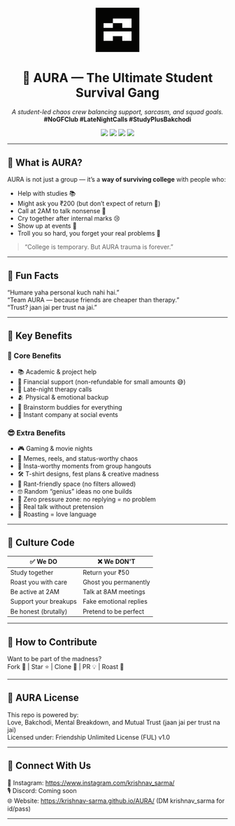 <p align="center">
  <img src="https://github.com/krishnav-sarma/AURA/blob/main/assects/icon.png" alt="AURA Banner" width="100px">
</p>

<h1 align="center">💫 AURA — The Ultimate Student Survival Gang</h1>

<p align="center">
  <i>A student-led chaos crew balancing support, sarcasm, and squad goals.</i><br>
  <strong>#NoGFClub #LateNightCalls #StudyPlusBakchodi</strong>
</p>

<p align="center">
  <img src="https://img.shields.io/badge/College%20Support-100%25-blueviolet" />
  <img src="https://img.shields.io/badge/Loan%20Return%20-0%25-red" />
  <img src="https://img.shields.io/badge/Trust-100%25-orange" />
  <img src="https://img.shields.io/badge/Fun-Bakchodi-green" />
</p>

---

## 🚀 What is AURA?

AURA is not just a group — it’s a **way of surviving college** with people who:
- Help with studies 📚  
- Might ask you ₹200 (but don’t expect of return 💸)  
- Call at 2AM to talk nonsense 🛌  
- Cry together after internal marks 😢  
- Show up at events  🪪  
- Troll you so hard, you forget your real problems 🤡  

> “College is temporary. But AURA trauma is forever.”

---

## 🧠 Fun Facts
“Humare yaha personal kuch nahi hai.” <br>
“Team AURA — because friends are cheaper than therapy.” <br>
“Trust? jaan jai per trust na jai.”

---

## 🌟 Key Benefits

### 🎯 Core Benefits
- 📚 Academic & project help  
- 💸 Financial support (non-refundable for small amounts 😅)
- 🥲 Late-night therapy calls  
- 🫂 Physical & emotional backup  
- 🧠 Brainstorm buddies for everything  
- 🥳 Instant company at social events  

### 😎 Extra Benefits
- 🎮 Gaming & movie nights  
- 📱 Memes, reels, and status-worthy chaos  
- 📸 Insta-worthy moments from group hangouts
- 🛠 T-shirt designs, fest plans & creative madness  
- 💬 Rant-friendly space (no filters allowed)  
- 🤓 Random “genius” ideas no one builds  
- 🚫 Zero pressure zone: no replying = no problem  
- 🧠 Real talk without pretension  
- 🤡 Roasting = love language  

---

## 💬 Culture Code

| ✅ We DO                      | ❌ We DON'T                |
|-----------------------------|----------------------------|
| Study together               | Return your ₹50            |
| Roast you with care          | Ghost you permanently      |
| Be active at 2AM             | Talk at 8AM meetings       |
| Support your breakups        | Fake emotional replies     |
| Be honest (brutally)         | Pretend to be perfect      |

---

## 🤝 How to Contribute

Want to be part of the madness? <br>
Fork 🍴 | Star ⭐ | Clone 👾 | PR 💡 | Roast 🧂

---

## 🙏 AURA License

This repo is powered by: <br>
Love, Bakchodi, Mental Breakdown, and Mutual Trust (jaan jai per trust na jai) <br>
Licensed under: Friendship Unlimited License (FUL) v1.0

---

## 📡 Connect With Us

📸 Instagram: https://www.instagram.com/krishnav_sarma/ <br>
🎙 Discord: Coming soon <br>
🌐 Website: https://krishnav-sarma.github.io/AURA/  (DM krishnav_sarma for id/pass) <br>

---


